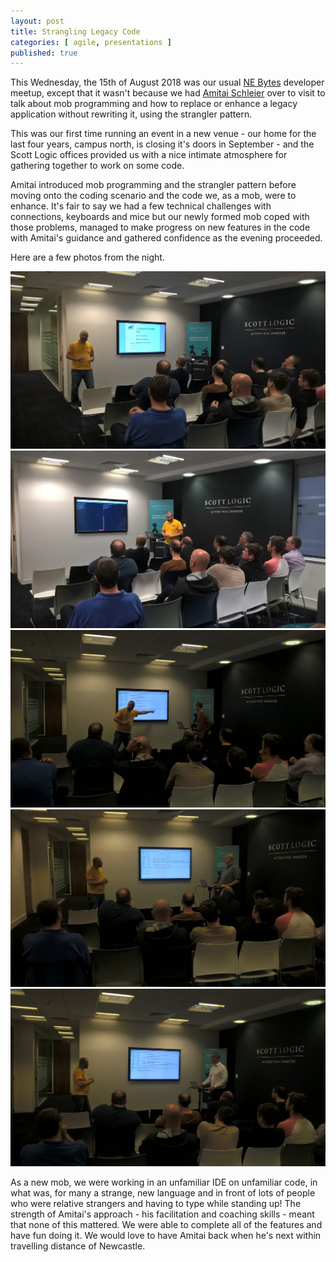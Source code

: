 ```yaml
---
layout: post
title: Strangling Legacy Code
categories: [ agile, presentations ]
published: true
---
```


This Wednesday, the 15th of August 2018 was our usual <a href="http://nebytes.net">NE Bytes</a> developer meetup, 
except that it wasn't because we had <a href="https://twitter.com/schmonz/">Amitai Schleier</a> over to visit to 
talk about mob programming and how to replace or enhance a legacy application without rewriting it, using the strangler
pattern.

This was our first time running an event in a new venue - our home for the last four years, campus north, is closing it's doors 
in September - and the Scott Logic offices provided us with a nice intimate atmosphere for gathering together to work on 
some code.

Amitai introduced mob programming and the strangler pattern before moving onto the coding scenario and the code we, as a mob, 
were to enhance. It's fair to say we had a few technical challenges with connections, keyboards and mice but our newly formed 
mob coped with those problems, managed to make progress on new features in the code with Amitai's guidance and gathered 
confidence as the evening proceeded. 

Here are a few photos from the night.

<img src="/img/posts/strangling-legacy-code/WP_20180815_19_59_51_Pro.jpg" alt="strangle" class="u-max-full-width" />

<img src="/img/posts/strangling-legacy-code/WP_20180815_20_06_41_Pro.jpg" alt="strangle" class="u-max-full-width" />

<img src="/img/posts/strangling-legacy-code/WP_20180815_20_16_21_Pro.jpg" alt="strangle" class="u-max-full-width" />

<img src="/img/posts/strangling-legacy-code/WP_20180815_20_35_57_Pro.jpg" alt="strangle" class="u-max-full-width" />

<img src="/img/posts/strangling-legacy-code/WP_20180815_20_46_34_Pro.jpg" alt="strangle" class="u-max-full-width" />

As a new mob, we were working in an unfamiliar IDE on unfamiliar code, in what was, for many a strange, new language and in front 
of lots of people who were relative strangers and having to type while standing up! The strength of Amitai's approach - his 
facilitation and coaching skills - meant that none of this mattered. We were able to complete all of the features and have fun 
doing it. We would love to have Amitai back when he's next within travelling distance of Newcastle. 


